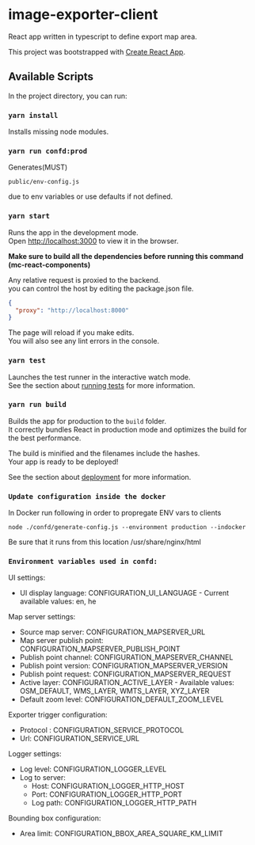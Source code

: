 # image-exporter-client

React app written in typescript to define export map area.<br/>

This project was bootstrapped with [Create React App](https://github.com/facebook/create-react-app).

## Available Scripts

In the project directory, you can run:

### `yarn install`

Installs missing node modules.

### `yarn run confd:prod`

Generates(MUST)

```
public/env-config.js
```

due to env variables or use defaults if not defined.<br />

### `yarn start`

Runs the app in the development mode.<br />
Open [http://localhost:3000](http://localhost:3000) to view it in the browser.

**Make sure to build all the dependencies before running this command (mc-react-components)**

Any relative request is proxied to the backend.<br/>
you can control the host by editing the package.json file.

```json
{
  "proxy": "http://localhost:8000"
}
```

The page will reload if you make edits.<br />
You will also see any lint errors in the console.

### `yarn test`

Launches the test runner in the interactive watch mode.<br />
See the section about [running tests](https://facebook.github.io/create-react-app/docs/running-tests) for more information.

### `yarn run build`

Builds the app for production to the `build` folder.<br />
It correctly bundles React in production mode and optimizes the build for the best performance.

The build is minified and the filenames include the hashes.<br />
Your app is ready to be deployed!

See the section about [deployment](https://facebook.github.io/create-react-app/docs/deployment) for more information.

### `Update configuration inside the docker`

In Docker run following in order to propregate ENV vars to clients

```
node ./confd/generate-config.js --environment production --indocker
```

Be sure that it runs from this location /usr/share/nginx/html

### `Environment variables used in confd:`

UI settings:

- UI display language: CONFIGURATION_UI_LANGUAGE - Current available values: en, he

Map server settings:

- Source map server: CONFIGURATION_MAPSERVER_URL
- Map server publish point: CONFIGURATION_MAPSERVER_PUBLISH_POINT
- Publish point channel: CONFIGURATION_MAPSERVER_CHANNEL
- Publish point version: CONFIGURATION_MAPSERVER_VERSION
- Publish point request: CONFIGURATION_MAPSERVER_REQUEST
- Active layer: CONFIGURATION_ACTIVE_LAYER - Available values: OSM_DEFAULT, WMS_LAYER, WMTS_LAYER, XYZ_LAYER
- Default zoom level: CONFIGURATION_DEFAULT_ZOOM_LEVEL

Exporter trigger configuration:

- Protocol : CONFIGURATION_SERVICE_PROTOCOL
- Url: CONFIGURATION_SERVICE_URL

Logger settings:

- Log level: CONFIGURATION_LOGGER_LEVEL
- Log to server:
  - Host: CONFIGURATION_LOGGER_HTTP_HOST
  - Port: CONFIGURATION_LOGGER_HTTP_PORT
  - Log path: CONFIGURATION_LOGGER_HTTP_PATH

Bounding box configuration:

- Area limit: CONFIGURATION_BBOX_AREA_SQUARE_KM_LIMIT
